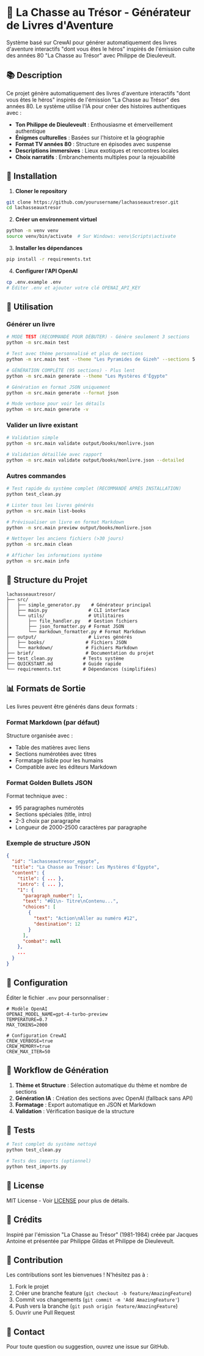 # 🚁 La Chasse au Trésor - Générateur de Livres d'Aventure

Système basé sur CrewAI pour générer automatiquement des livres d'aventure interactifs "dont vous êtes le héros" inspirés de l'émission culte des années 80 "La Chasse au Trésor" avec Philippe de Dieuleveult.

## 📚 Description

Ce projet génère automatiquement des livres d'aventure interactifs "dont vous êtes le héros" inspirés de l'émission "La Chasse au Trésor" des années 80. Le système utilise l'IA pour créer des histoires authentiques avec :

- **Ton Philippe de Dieuleveult** : Enthousiasme et émerveillement authentique
- **Énigmes culturelles** : Basées sur l'histoire et la géographie
- **Format TV années 80** : Structure en épisodes avec suspense
- **Descriptions immersives** : Lieux exotiques et rencontres locales
- **Choix narratifs** : Embranchements multiples pour la rejouabilité

## 🚀 Installation

1. **Cloner le repository**
```bash
git clone https://github.com/yourusername/lachasseauxtresor.git
cd lachasseauxtresor
```

2. **Créer un environnement virtuel**
```bash
python -m venv venv
source venv/bin/activate  # Sur Windows: venv\Scripts\activate
```

3. **Installer les dépendances**
```bash
pip install -r requirements.txt
```

4. **Configurer l'API OpenAI**
```bash
cp .env.example .env
# Éditer .env et ajouter votre clé OPENAI_API_KEY
```

## 📖 Utilisation

### Générer un livre

```bash
# MODE TEST (RECOMMANDÉ POUR DÉBUTER) - Génère seulement 3 sections
python -m src.main test

# Test avec thème personnalisé et plus de sections
python -m src.main test --theme "Les Pyramides de Gizeh" --sections 5

# GÉNÉRATION COMPLÈTE (95 sections) - Plus lent
python -m src.main generate --theme "Les Mystères d'Égypte"

# Génération en format JSON uniquement
python -m src.main generate --format json

# Mode verbose pour voir les détails
python -m src.main generate -v
```

### Valider un livre existant

```bash
# Validation simple
python -m src.main validate output/books/monlivre.json

# Validation détaillée avec rapport
python -m src.main validate output/books/monlivre.json --detailed
```

### Autres commandes

```bash
# Test rapide du système complet (RECOMMANDÉ APRÈS INSTALLATION)
python test_clean.py

# Lister tous les livres générés
python -m src.main list-books

# Prévisualiser un livre en format Markdown
python -m src.main preview output/books/monlivre.json

# Nettoyer les anciens fichiers (>30 jours)
python -m src.main clean

# Afficher les informations système
python -m src.main info
```

## 📁 Structure du Projet

```
lachasseauxtresor/
├── src/
│   ├── simple_generator.py    # Générateur principal
│   ├── main.py               # CLI interface
│   └── utils/                # Utilitaires
│       ├── file_handler.py   # Gestion fichiers
│       ├── json_formatter.py # Format JSON
│       └── markdown_formatter.py # Format Markdown
├── output/                   # Livres générés
│   ├── books/               # Fichiers JSON
│   └── markdown/            # Fichiers Markdown
├── brief/                   # Documentation du projet
├── test_clean.py           # Tests système
├── QUICKSTART.md           # Guide rapide
└── requirements.txt        # Dépendances (simplifiées)
```

## 📊 Formats de Sortie

Les livres peuvent être générés dans deux formats :

### Format Markdown (par défaut)
Structure organisée avec :
- Table des matières avec liens
- Sections numérotées avec titres
- Formatage lisible pour les humains
- Compatible avec les éditeurs Markdown

### Format Golden Bullets JSON  
Format technique avec :
- 95 paragraphes numérotés
- Sections spéciales (title, intro)
- 2-3 choix par paragraphe
- Longueur de 2000-2500 caractères par paragraphe

### Exemple de structure JSON

```json
{
  "id": "lachasseautresor_egypte",
  "title": "La Chasse au Trésor: Les Mystères d'Égypte",
  "content": {
    "title": { ... },
    "intro": { ... },
    "1": {
      "paragraph_number": 1,
      "text": "#01\n- Titre\nContenu...",
      "choices": [
        {
          "text": "Action\nAller au numéro #12",
          "destination": 12
        }
      ],
      "combat": null
    },
    ...
  }
}
```

## 🔧 Configuration

Éditer le fichier `.env` pour personnaliser :

```env
# Modèle OpenAI
OPENAI_MODEL_NAME=gpt-4-turbo-preview
TEMPERATURE=0.7
MAX_TOKENS=2000

# Configuration CrewAI
CREW_VERBOSE=true
CREW_MEMORY=true
CREW_MAX_ITER=50
```

## 🎯 Workflow de Génération

1. **Thème et Structure** : Sélection automatique du thème et nombre de sections
2. **Génération IA** : Création des sections avec OpenAI (fallback sans API)
3. **Formatage** : Export automatique en JSON et Markdown
4. **Validation** : Vérification basique de la structure

## 🧪 Tests

```bash
# Test complet du système nettoyé
python test_clean.py

# Tests des imports (optionnel)
python test_imports.py
```

## 📝 License

MIT License - Voir [LICENSE](LICENSE) pour plus de détails.

## 🙏 Crédits

Inspiré par l'émission "La Chasse au Trésor" (1981-1984) créée par Jacques Antoine et présentée par Philippe Gildas et Philippe de Dieuleveult.

## 🤝 Contribution

Les contributions sont les bienvenues ! N'hésitez pas à :
1. Fork le projet
2. Créer une branche feature (`git checkout -b feature/AmazingFeature`)
3. Commit vos changements (`git commit -m 'Add AmazingFeature'`)
4. Push vers la branche (`git push origin feature/AmazingFeature`)
5. Ouvrir une Pull Request

## 📧 Contact

Pour toute question ou suggestion, ouvrez une issue sur GitHub.